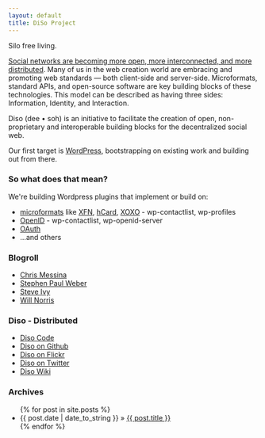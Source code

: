 ```yaml
---
layout: default
title: DiSo Project
---
```

Silo free living.

[Social networks are becoming more open, more interconnected, and more
distributed][redmonk]. Many of us in the web creation world are embracing and promoting
web standards &mdash; both client-side and server-side. Microformats, standard
APIs, and open-source software are key building blocks of these technologies.
This model can be described as having three sides: Information, Identity, and
Interaction.

Diso (dee &bull; soh) is an initiative to facilitate the creation of open,
non-proprietary and interoperable building blocks for the decentralized social
web.

Our first target is [WordPress][], bootstrapping on existing work and building out
from there.

### So what does that mean? ###

We're building Wordpress plugins that implement or build on:

 - [microformats][] like [XFN][], [hCard][], [XOXO][] - wp-contactlist, wp-profiles
 - [OpenID][] - wp-contactlist, wp-openid-server
 - [OAuth][]
 - ...and others

[redmonk]: http://web.archive.org/web/20080714114420/http://redmonk.net/archives/2007/12/05/diso/
[WordPress]: http://wordpress.org/
[microformats]: http://microformats.org/
[XFN]: http://microformats.org/wiki/XFN
[hCard]: http://microformats.org/wiki/hcard
[XOXO]: http://microformats.org/wiki/XOXO
[OpenID]: http://openid.net/
[OAuth]: http://oauth.net/

### Blogroll ###

 - [Chris Messina](http://factoryjoe.com/blog)
 - [Stephen Paul Weber](http://singpolyma.net/)
 - [Steve Ivy](http://www.monkinetic.com/)
 - [Will Norris](http://willnorris.com/)

### Diso - Distributed ###

 - [Diso Code](http://code.google.com/p/diso/)
 - [Diso on Github](http://github.com/diso/)
 - [Diso on Flickr](http://flickr.com/groups/diso/)
 - [Diso on Twitter](http://twitter.com/diso)
 - [Diso Wiki](http://wiki.diso-project.org/)

### Archives ###
<ul>
{% for post in site.posts %}
  <li><span>{{ post.date | date_to_string }}</span> &raquo; <a href="{{ post.url }}">{{ post.title }}</a></li>
{% endfor %}
</ul>

